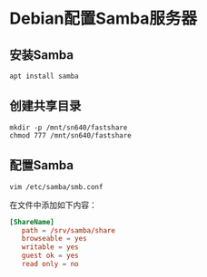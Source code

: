 # Debian配置Samba服务器

## 安装Samba

```shell
apt install samba
```

## 创建共享目录

```shell
mkdir -p /mnt/sn640/fastshare
chmod 777 /mnt/sn640/fastshare
```

## 配置Samba

```shell
vim /etc/samba/smb.conf
```

在文件中添加如下内容：

```conf
[ShareName]
   path = /srv/samba/share
   browseable = yes
   writable = yes
   guest ok = yes
   read only = no

```